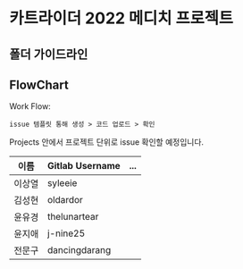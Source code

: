# 카트라이더 2022 메디치 프로젝트

## 폴더 가이드라인

## FlowChart

Work Flow:

```
issue 템플릿 통해 생성 > 코드 업로드 > 확인
```

Projects 안에서 프로젝트 단위로 issue 확인할 예정입니다.


| 이름   | Gitlab Username | ... |
|--------|-----|-----|
| 이상열 |syleeie||
| 김성현 |oldardor||
| 윤유경 |thelunartear||
| 윤지애 |j-nine25||
| 전문구 |dancingdarang||
